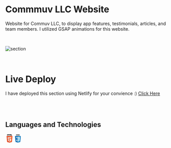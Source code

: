 # Commmuv LLC Website
Website for Commuv LLC, to display app features, testimonials, articles, and team members. I utilized GSAP animations for this website.

<br />

![section](./nytelock-section/src/imgs/section.PNG)

<br />

# Live Deploy
I have deployed this section using Netlify for your convience :) [Click Here](https://commuvwebsite.netlify.app/)


<br />
<br />

## Languages and Technologies

<img align="left" alt="HTML5" width="26px" src="https://raw.githubusercontent.com/github/explore/80688e429a7d4ef2fca1e82350fe8e3517d3494d/topics/html/html.png" />
<img align="left" alt="CSS3" width="26px" src="https://raw.githubusercontent.com/github/explore/80688e429a7d4ef2fca1e82350fe8e3517d3494d/topics/css/css.png" />
